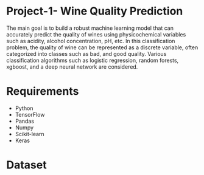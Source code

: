 # Project-1- Wine Quality Prediction

The main goal is to build a robust machine learning model that can accurately predict the quality of wines using physicochemical variables such as acidity, alcohol concentration, pH, etc. In this classification problem, the quality of wine can be represented as a discrete variable, often categorized into classes such as bad, and good quality. Various classification algorithms such as logistic regression, random forests, xgboost, and a deep neural network are considered.


# Requirements

* Python
* TensorFlow
* Pandas
* Numpy
* Scikit-learn
* Keras

# Dataset

